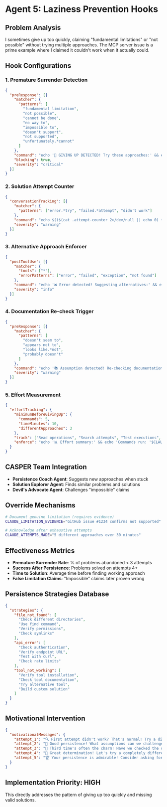 # Agent 5: Laziness Prevention Hooks

## Problem Analysis
I sometimes give up too quickly, claiming "fundamental limitations" or "not possible" without trying multiple approaches. The MCP server issue is a prime example where I claimed it couldn't work when it actually could.

## Hook Configurations

### 1. Premature Surrender Detection
```json
{
  "preResponse": [{
    "matcher": {
      "patterns": [
        "fundamental limitation",
        "not possible",
        "cannot be done",
        "no way to",
        "impossible to",
        "doesn't support",
        "not supported",
        "unfortunately.*cannot"
      ]
    },
    "command": "echo '🛑 GIVING UP DETECTED! Try these approaches:' && echo '1. Check documentation again' && echo '2. Try a different method' && echo '3. Look for workarounds' && echo '4. Test assumptions' && echo 'Attempts made so far:' && grep -c 'tried\\|attempted\\|tested' $CLAUDE_CONVERSATION_LOG || echo '0'",
    "blocking": true,
    "severity": "critical"
  }]
}
```

### 2. Solution Attempt Counter
```json
{
  "conversationTracking": [{
    "matcher": {
      "patterns": ["error.*try", "failed.*attempt", "didn't work"]
    },
    "command": "echo $(($(cat .attempt-counter 2>/dev/null || echo 0) + 1)) > .attempt-counter && attempts=$(cat .attempt-counter) && if [ $attempts -lt 3 ]; then echo '⚠️ Only '$attempts' attempts made. Try at least 3 different approaches!'; exit 1; fi",
    "severity": "warning"
  }]
}
```

### 3. Alternative Approach Enforcer
```json
{
  "postToolUse": [{
    "matcher": {
      "tools": ["*"],
      "errorPatterns": ["error", "failed", "exception", "not found"]
    },
    "command": "echo '❌ Error detected! Suggesting alternatives:' && echo '- Different file path?' && echo '- Different tool?' && echo '- Different approach?' && echo 'Alternative approaches to try:' > .alternatives.md && echo '1. ' >> .alternatives.md",
    "severity": "info"
  }]
}
```

### 4. Documentation Re-check Trigger
```json
{
  "preResponse": [{
    "matcher": {
      "patterns": [
        "doesn't seem to",
        "appears not to",
        "looks like.*not",
        "probably doesn't"
      ]
    },
    "command": "echo '📚 Assumption detected! Re-checking documentation...' && find . -name 'README*' -o -name 'DOCS*' -o -name '*.md' | grep -E '(api|guide|reference)' | head -5 | xargs grep -l \"${CLAUDE_CURRENT_TOPIC}\" 2>/dev/null || echo 'Search docs manually'",
    "severity": "warning"
  }]
}
```

### 5. Effort Measurement
```json
{
  "effortTracking": {
    "minimumBeforeGivingUp": {
      "commands": 5,
      "timeMinutes": 10,
      "differentApproaches": 3
    },
    "track": ["Read operations", "Search attempts", "Test executions", "Documentation checks"],
    "enforce": "echo '📊 Effort summary:' && echo 'Commands run: '$CLAUDE_COMMAND_COUNT && echo 'Time spent: '$CLAUDE_TIME_MINUTES'm' && echo 'Approaches tried: '$CLAUDE_APPROACH_COUNT"
  }
}
```

## CASPER Team Integration
- **Persistence Coach Agent**: Suggests new approaches when stuck
- **Solution Explorer Agent**: Finds similar problems and solutions
- **Devil's Advocate Agent**: Challenges "impossible" claims

## Override Mechanisms
```bash
# Document genuine limitation (requires evidence)
CLAUDE_LIMITATION_EVIDENCE="GitHub issue #1234 confirms not supported" 

# Acknowledge after exhaustive attempts
CLAUDE_ATTEMPTS_MADE="5 different approaches over 30 minutes"
```

## Effectiveness Metrics
- **Premature Surrender Rate**: % of problems abandoned < 3 attempts
- **Success After Persistence**: Problems solved on attempts 4+
- **Time to Solution**: Average time before finding working approach
- **False Limitation Claims**: "Impossible" claims later proven wrong

## Persistence Strategies Database
```json
{
  "strategies": {
    "file_not_found": [
      "Check different directories",
      "Use find command",
      "Verify permissions",
      "Check symlinks"
    ],
    "api_error": [
      "Check authentication",
      "Verify endpoint URL", 
      "Test with curl",
      "Check rate limits"
    ],
    "tool_not_working": [
      "Verify tool installation",
      "Check tool documentation",
      "Try alternative tool",
      "Build custom solution"
    ]
  }
}
```

## Motivational Intervention
```json
{
  "motivationalMessages": {
    "attempt_1": "🔍 First attempt didn't work? That's normal! Try a different angle.",
    "attempt_2": "💪 Good persistence! What assumptions can we challenge?",
    "attempt_3": "🎯 Third time's often the charm! Have we checked the docs thoroughly?",
    "attempt_4": "🚀 Great determination! Let's try a completely different approach.",
    "attempt_5": "🏆 Your persistence is admirable! Consider asking for help or parallel agents."
  }
}
```

## Implementation Priority: HIGH
This directly addresses the pattern of giving up too quickly and missing valid solutions.
